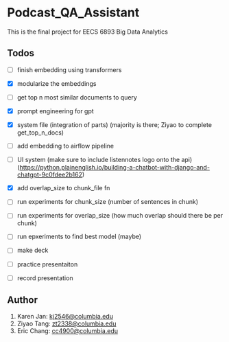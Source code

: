# Podcast_QA_Assistant

This is the final project for EECS 6893 Big Data Analytics

## Todos
- [ ] finish embedding using transformers
- [x] modularize the embeddings 
- [ ] get top n most similar documents to query
- [x] prompt engineering for gpt
- [x] system file (integration of parts) (majority is there; Ziyao to complete get_top_n_docs)
- [ ] add embedding to airflow pipeline
- [ ] UI system (make sure to include listennotes logo onto the api) (https://python.plainenglish.io/building-a-chatbot-with-django-and-chatgpt-9c0fdee2b162)
- [x] add overlap_size to chunk_file fn
- [ ] run experiments for chunk_size (number of sentences in chunk)
- [ ] run experiments for overlap_size (how much overlap should there be per chunk)
- [ ] run epxeriments to find best model (maybe) 
- [ ] make deck
- [ ] practice presentaiton
- [ ] record presentation



## Author
1. Karen Jan: kj2546@columbia.edu
2. Ziyao Tang: zt2338@columbia.edu
3. Eric Chang: cc4900@columbia.edu
